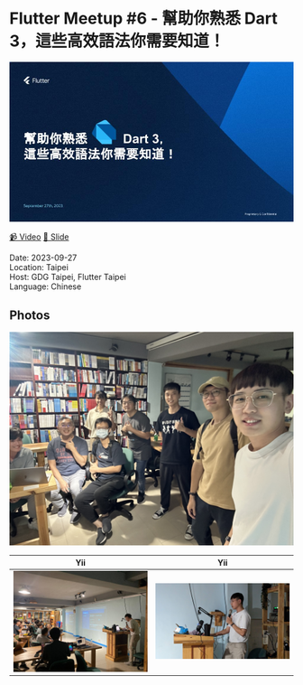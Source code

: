 # Flutter Meetup #6 - 幫助你熟悉 Dart 3，這些高效語法你需要知道！

<img src='cover.jpg'/>

[📹 Video](https://www.youtube.com/watch?v=uAYCrNjBTvQ&ab_channel=FlutterTaipei)
[📘 Slide](https://docs.google.com/presentation/d/14EaZRa-uBGp_kd61VEv2jsbvyCwVY10RI_wBMC3UWu8/edit?usp=sharing)

Date: 2023-09-27 <br>
Location: Taipei <br>
Host: GDG Taipei, Flutter Taipei <br>
Language: Chinese <br>

## Photos
![Selfie](photos/1.jpg)

Yii            | Yii
:-------------------------:|:-------------------------:|
![Yii](photos/2.jpg)  |  ![Yii](photos/3.jpg)
